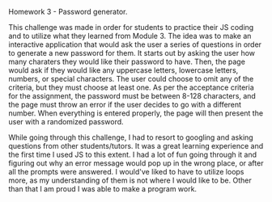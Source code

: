 Homework 3 - Password generator.

This challenge was made in order for students to practice their JS coding and to utilize what they learned from Module 3. The idea was to make an interactive application that 
would ask the user a series of questions in order to generate a new password for them. It starts out by asking the user how many charaters they would like their password to have.
Then, the page would ask if they would like any uppercase letters, lowercase letters, numbers, or special characters. The user could choose to omit any of the criteria, but they must choose at least one. As per the acceptance criteria for the assignment, the password must be between 8-128 characters, and the page must throw an error if the user decides to go with a different number. When everything is entered properly, the page will then present the user with a randomized password.

While going through this challenge, I had to resort to googling and asking questions from other students/tutors. It was a great learning experience and the first time I used JS to this extent. I had a lot of fun going through it and figuring out why an error message would pop up in the wrong place, or after all the prompts were answered. I would've liked to have to utilize loops more, as my understanding of them is not where I would like to be. Other than that I am proud I was able to make a program work.